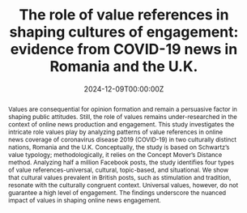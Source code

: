 ---
title: "The role of value references in shaping cultures of engagement: evidence from COVID-19 news in Romania and the U.K."
authors:
- admin
- Daniela V Dimitrova
author_notes:
- ""
- ""
date: "2024-12-09T00:00:00Z"
doi: "https://doi.org/10.1093/hcr/hqae021"

# Schedule page publish date (NOT publication's date).
publishDate: "2024-06-03T00:00:00Z"

# Publication type.
# Accepts a single type but formatted as a YAML list (for Hugo requirements).
# Enter a publication type from the CSL standard.
publication_types: ["article-journal"]

# Publication name and optional abbreviated publication name.
publication: "*Human Communication Research, 51*(1)"
publication_short: ""

abstract: Values are consequential for opinion formation and remain a persuasive factor in shaping public attitudes. Still, the role of values remains under-researched in the context of online news production and engagement. This study investigates the intricate role values play by analyzing patterns of value references in online news coverage of coronavirus disease 2019 (COVID-19) in two culturally distinct nations, Romania and the U.K. Conceptually, the study is based on Schwartz’s value typology; methodologically, it relies on the Concept Mover’s Distance method. Analyzing half a million Facebook posts, the study identifies four types of value references-universal, cultural, topic-based, and situational. We show that cultural values prevalent in British posts, such as stimulation and tradition, resonate with the culturally congruent context. Universal values, however, do not guarantee a high level of engagement. The findings underscore the nuanced impact of values in shaping online news engagement.

# Summary. An optional shortened abstract.
summary: ''

tags:
- values
- cultural resonance
- news media
- audience engagement
- word embeddings
featured: false

# links:
# - name: ""
#   url: ""
url_pdf: https://academic.oup.com/hcr/article/51/1/40/7919686
url_code: ''
url_dataset: ''
url_poster: ''
url_project: ''
url_slides: ''
url_source: ''
url_video: ''

# Featured image
# To use, add an image named `featured.jpg/png` to your page's folder. 
#image:
#  caption: 'Image credit: [**Unsplash**](https://unsplash.com/photos/jdD8gXaTZsc)'
#  focal_point: ""
#  preview_only: false

# Associated Projects (optional).
#   Associate this publication with one or more of your projects.
#   Simply enter your project's folder or file name without extension.
#   E.g. `internal-project` references `content/project/internal-project/index.md`.
#   Otherwise, set `projects: []`.
projects: []

# Slides (optional).
#   Associate this publication with Markdown slides.
#   Simply enter your slide deck's filename without extension.
#   E.g. `slides: "example"` references `content/slides/example/index.md`.
#   Otherwise, set `slides: ""`.
slides: ""


#{{% callout note %}}
#Click the *Cite* button above to demo the feature to enable visitors to import publication metadata into their reference management software.
#{{% /callout %}}

#{{% callout note %}}
#Create your slides in Markdown - click the *Slides* button to check out the example.
#{{% /callout %}}

#Add the publication's **full text** or **supplementary notes** here. You can use rich formatting such as including [code, math, and images](https://docs.hugoblox.com/content/writing-markdown-latex/).
---